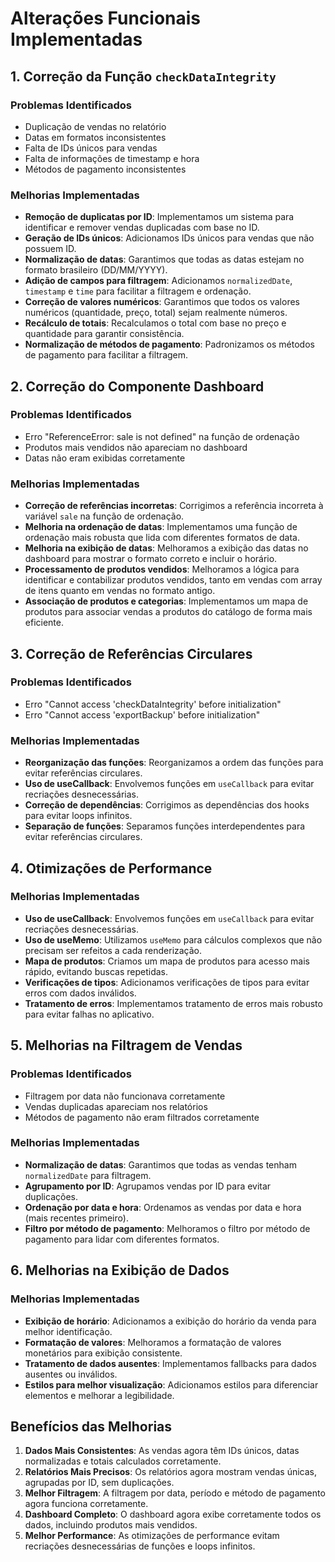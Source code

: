 # Alterações Funcionais Implementadas

## 1. Correção da Função `checkDataIntegrity`

### Problemas Identificados
- Duplicação de vendas no relatório
- Datas em formatos inconsistentes
- Falta de IDs únicos para vendas
- Falta de informações de timestamp e hora
- Métodos de pagamento inconsistentes

### Melhorias Implementadas
- **Remoção de duplicatas por ID**: Implementamos um sistema para identificar e remover vendas duplicadas com base no ID.
- **Geração de IDs únicos**: Adicionamos IDs únicos para vendas que não possuem ID.
- **Normalização de datas**: Garantimos que todas as datas estejam no formato brasileiro (DD/MM/YYYY).
- **Adição de campos para filtragem**: Adicionamos `normalizedDate`, `timestamp` e `time` para facilitar a filtragem e ordenação.
- **Correção de valores numéricos**: Garantimos que todos os valores numéricos (quantidade, preço, total) sejam realmente números.
- **Recálculo de totais**: Recalculamos o total com base no preço e quantidade para garantir consistência.
- **Normalização de métodos de pagamento**: Padronizamos os métodos de pagamento para facilitar a filtragem.

## 2. Correção do Componente Dashboard

### Problemas Identificados
- Erro "ReferenceError: sale is not defined" na função de ordenação
- Produtos mais vendidos não apareciam no dashboard
- Datas não eram exibidas corretamente

### Melhorias Implementadas
- **Correção de referências incorretas**: Corrigimos a referência incorreta à variável `sale` na função de ordenação.
- **Melhoria na ordenação de datas**: Implementamos uma função de ordenação mais robusta que lida com diferentes formatos de data.
- **Melhoria na exibição de datas**: Melhoramos a exibição das datas no dashboard para mostrar o formato correto e incluir o horário.
- **Processamento de produtos vendidos**: Melhoramos a lógica para identificar e contabilizar produtos vendidos, tanto em vendas com array de itens quanto em vendas no formato antigo.
- **Associação de produtos e categorias**: Implementamos um mapa de produtos para associar vendas a produtos do catálogo de forma mais eficiente.

## 3. Correção de Referências Circulares

### Problemas Identificados
- Erro "Cannot access 'checkDataIntegrity' before initialization"
- Erro "Cannot access 'exportBackup' before initialization"

### Melhorias Implementadas
- **Reorganização das funções**: Reorganizamos a ordem das funções para evitar referências circulares.
- **Uso de useCallback**: Envolvemos funções em `useCallback` para evitar recriações desnecessárias.
- **Correção de dependências**: Corrigimos as dependências dos hooks para evitar loops infinitos.
- **Separação de funções**: Separamos funções interdependentes para evitar referências circulares.

## 4. Otimizações de Performance

### Melhorias Implementadas
- **Uso de useCallback**: Envolvemos funções em `useCallback` para evitar recriações desnecessárias.
- **Uso de useMemo**: Utilizamos `useMemo` para cálculos complexos que não precisam ser refeitos a cada renderização.
- **Mapa de produtos**: Criamos um mapa de produtos para acesso mais rápido, evitando buscas repetidas.
- **Verificações de tipos**: Adicionamos verificações de tipos para evitar erros com dados inválidos.
- **Tratamento de erros**: Implementamos tratamento de erros mais robusto para evitar falhas no aplicativo.

## 5. Melhorias na Filtragem de Vendas

### Problemas Identificados
- Filtragem por data não funcionava corretamente
- Vendas duplicadas apareciam nos relatórios
- Métodos de pagamento não eram filtrados corretamente

### Melhorias Implementadas
- **Normalização de datas**: Garantimos que todas as vendas tenham `normalizedDate` para filtragem.
- **Agrupamento por ID**: Agrupamos vendas por ID para evitar duplicações.
- **Ordenação por data e hora**: Ordenamos as vendas por data e hora (mais recentes primeiro).
- **Filtro por método de pagamento**: Melhoramos o filtro por método de pagamento para lidar com diferentes formatos.

## 6. Melhorias na Exibição de Dados

### Melhorias Implementadas
- **Exibição de horário**: Adicionamos a exibição do horário da venda para melhor identificação.
- **Formatação de valores**: Melhoramos a formatação de valores monetários para exibição consistente.
- **Tratamento de dados ausentes**: Implementamos fallbacks para dados ausentes ou inválidos.
- **Estilos para melhor visualização**: Adicionamos estilos para diferenciar elementos e melhorar a legibilidade.

## Benefícios das Melhorias

1. **Dados Mais Consistentes**: As vendas agora têm IDs únicos, datas normalizadas e totais calculados corretamente.
2. **Relatórios Mais Precisos**: Os relatórios agora mostram vendas únicas, agrupadas por ID, sem duplicações.
3. **Melhor Filtragem**: A filtragem por data, período e método de pagamento agora funciona corretamente.
4. **Dashboard Completo**: O dashboard agora exibe corretamente todos os dados, incluindo produtos mais vendidos.
5. **Melhor Performance**: As otimizações de performance evitam recriações desnecessárias de funções e loops infinitos.
